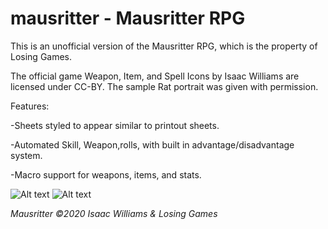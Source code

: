 # mausritter - Mausritter RPG
This is an unofficial version of the Mausritter RPG, which is the property of Losing Games.

The official game Weapon, Item, and Spell Icons by Isaac Williams are licensed under CC-BY.
The sample Rat portrait was given with permission.

Features:

  -Sheets styled to appear similar to printout sheets.
  
  -Automated Skill, Weapon,rolls, with built in advantage/disadvantage system.
    
  -Macro support for weapons, items, and stats.

![Alt text](https://i.imgur.com/QNwzFwB.png "Character Sheet")
![Alt text](https://i.imgur.com/Qd0tVt9.png "Creature Sheet")

_Mausritter ©2020 Isaac Williams & Losing Games_
